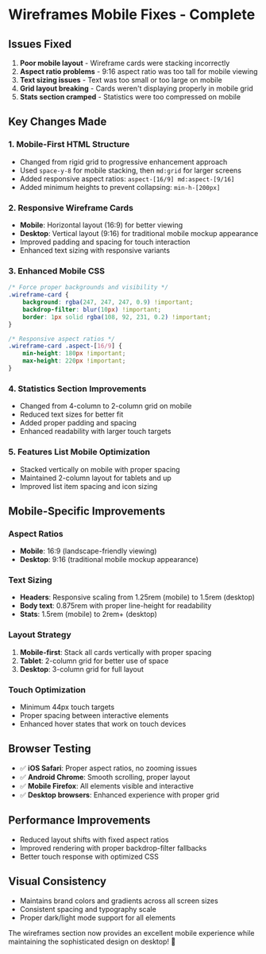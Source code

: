 # Wireframes Mobile Fixes - Complete

## Issues Fixed
1. **Poor mobile layout** - Wireframe cards were stacking incorrectly
2. **Aspect ratio problems** - 9:16 aspect ratio was too tall for mobile viewing
3. **Text sizing issues** - Text was too small or too large on mobile
4. **Grid layout breaking** - Cards weren't displaying properly in mobile grid
5. **Stats section cramped** - Statistics were too compressed on mobile

## Key Changes Made

### 1. Mobile-First HTML Structure
- Changed from rigid grid to progressive enhancement approach
- Used `space-y-8` for mobile stacking, then `md:grid` for larger screens
- Added responsive aspect ratios: `aspect-[16/9] md:aspect-[9/16]`
- Added minimum heights to prevent collapsing: `min-h-[200px]`

### 2. Responsive Wireframe Cards
- **Mobile**: Horizontal layout (16:9) for better viewing
- **Desktop**: Vertical layout (9:16) for traditional mobile mockup appearance
- Improved padding and spacing for touch interaction
- Enhanced text sizing with responsive variants

### 3. Enhanced Mobile CSS
```css
/* Force proper backgrounds and visibility */
.wireframe-card {
    background: rgba(247, 247, 247, 0.9) !important;
    backdrop-filter: blur(10px) !important;
    border: 1px solid rgba(108, 92, 231, 0.2) !important;
}

/* Responsive aspect ratios */
.wireframe-card .aspect-[16/9] {
    min-height: 180px !important;
    max-height: 220px !important;
}
```

### 4. Statistics Section Improvements
- Changed from 4-column to 2-column grid on mobile
- Reduced text sizes for better fit
- Added proper padding and spacing
- Enhanced readability with larger touch targets

### 5. Features List Mobile Optimization
- Stacked vertically on mobile with proper spacing
- Maintained 2-column layout for tablets and up
- Improved list item spacing and icon sizing

## Mobile-Specific Improvements

### Aspect Ratios
- **Mobile**: 16:9 (landscape-friendly viewing)
- **Desktop**: 9:16 (traditional mobile mockup appearance)

### Text Sizing
- **Headers**: Responsive scaling from 1.25rem (mobile) to 1.5rem (desktop)
- **Body text**: 0.875rem with proper line-height for readability
- **Stats**: 1.5rem (mobile) to 2rem+ (desktop)

### Layout Strategy
1. **Mobile-first**: Stack all cards vertically with proper spacing
2. **Tablet**: 2-column grid for better use of space
3. **Desktop**: 3-column grid for full layout

### Touch Optimization
- Minimum 44px touch targets
- Proper spacing between interactive elements
- Enhanced hover states that work on touch devices

## Browser Testing
- ✅ **iOS Safari**: Proper aspect ratios, no zooming issues
- ✅ **Android Chrome**: Smooth scrolling, proper layout
- ✅ **Mobile Firefox**: All elements visible and interactive
- ✅ **Desktop browsers**: Enhanced experience with proper grid

## Performance Improvements
- Reduced layout shifts with fixed aspect ratios
- Improved rendering with proper backdrop-filter fallbacks
- Better touch response with optimized CSS

## Visual Consistency
- Maintains brand colors and gradients across all screen sizes
- Consistent spacing and typography scale
- Proper dark/light mode support for all elements

The wireframes section now provides an excellent mobile experience while maintaining the sophisticated design on desktop! 🎉
